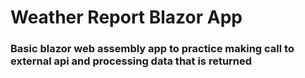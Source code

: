 # Weather Report Blazor App

### Basic blazor web assembly app to practice making call to external api and processing data that is returned